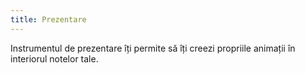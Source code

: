 ```yaml
---
title: Prezentare
---
```


Instrumentul de prezentare îți permite să îți creezi propriile animații în interiorul notelor tale.
